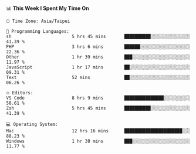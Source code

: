 <!--
<table>
  <tr>
    <td>
      <img src="./devcard.svg" alt="A dev card" width="400" hight="100%">
    </td>
    <td>
      <p>### Hi there 👋</p>
      <p>**treevel/treevel** is a ✨ _special_ ✨ repository because its `README.md` (this file) appears on your GitHub profile.</p>
      <p>Here are some ideas to get you started:</p>
      <p>- 🔭 I’m currently working on ...</p>
      <p>- 🌱 I’m currently learning ...</p>
      <p>- 👯 I’m looking to collaborate on ...</p>
      <p>- 🤔 I’m looking for help with ...</p>
      <p>- 💬 Ask me about ...</p>
      <p>- 📫 How to reach me: ...</p>
      <p>- 😄 Pronouns: ...</p>
      <p>- ⚡ Fun fact: ...</p>
    </td>
  </tr>
</table>
-->

<!--START_SECTION:waka-->
📊 **This Week I Spent My Time On** 

```text
🕑︎ Time Zone: Asia/Taipei

💬 Programming Languages: 
sh                       5 hrs 45 mins       ██████████░░░░░░░░░░░░░░░   41.39 % 
PHP                      3 hrs 6 mins        ██████░░░░░░░░░░░░░░░░░░░   22.36 % 
Other                    1 hr 39 mins        ███░░░░░░░░░░░░░░░░░░░░░░   11.97 % 
JavaScript               1 hr 17 mins        ██░░░░░░░░░░░░░░░░░░░░░░░   09.31 % 
Text                     52 mins             ██░░░░░░░░░░░░░░░░░░░░░░░   06.26 % 

🔥 Editors: 
VS Code                  8 hrs 9 mins        ███████████████░░░░░░░░░░   58.61 % 
Zsh                      5 hrs 45 mins       ██████████░░░░░░░░░░░░░░░   41.39 % 

💻 Operating System: 
Mac                      12 hrs 16 mins      ██████████████████████░░░   88.23 % 
Windows                  1 hr 38 mins        ███░░░░░░░░░░░░░░░░░░░░░░   11.77 % 
```


<!--END_SECTION:waka-->